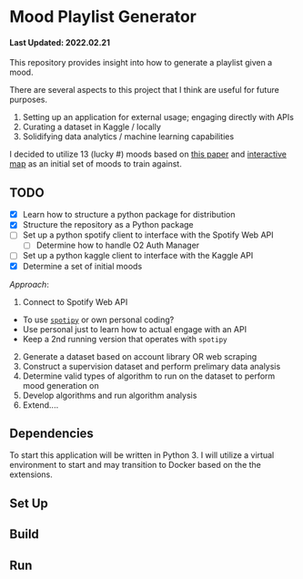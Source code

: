 
# Mood Playlist Generator

#### Last Updated: 2022.02.21

This repository provides insight into how to generate a playlist given a mood.

There are several aspects to this project that I think are useful for future purposes.

1. Setting up an application for external usage; engaging directly with APIs
2. Curating a dataset in Kaggle / locally
3. Solidifying data analytics / machine learning capabilities

I decided to utilize 13 (lucky #) moods based on [this paper](https://www.pnas.org/content/117/4/1924) and [interactive map](https://www.ocf.berkeley.edu/~acowen/music.html#) as an initial set of moods to train against.

## TODO

- [x] Learn how to structure a python package for distribution
- [x] Structure the repository as a Python package
- [ ] Set up a python spotify client to interface with the Spotify Web API  
  - [ ] Determine how to handle O2 Auth Manager
- [ ] Set up a python kaggle client to interface with the Kaggle API
- [x] Determine a set of initial moods

_Approach_:
1. Connect to Spotify Web API
  - To use [`spotipy`](https://spotipy.readthedocs.io/) or own personal coding?
  - Use personal just to learn how to actual engage with an API
  - Keep a 2nd running version that operates with `spotipy`
2. Generate a dataset based on account library OR web scraping
3. Construct a supervision dataset and perform prelimary data analysis
4. Determine valid types of algorithm to run on the dataset to perform mood generation on
5. Develop algorithms and run algorithm analysis
6. Extend....

## Dependencies

To start this application will be written in Python 3. I will utilize a virtual environment to start and may transition to Docker based on the the extensions.

## Set Up

## Build

## Run
